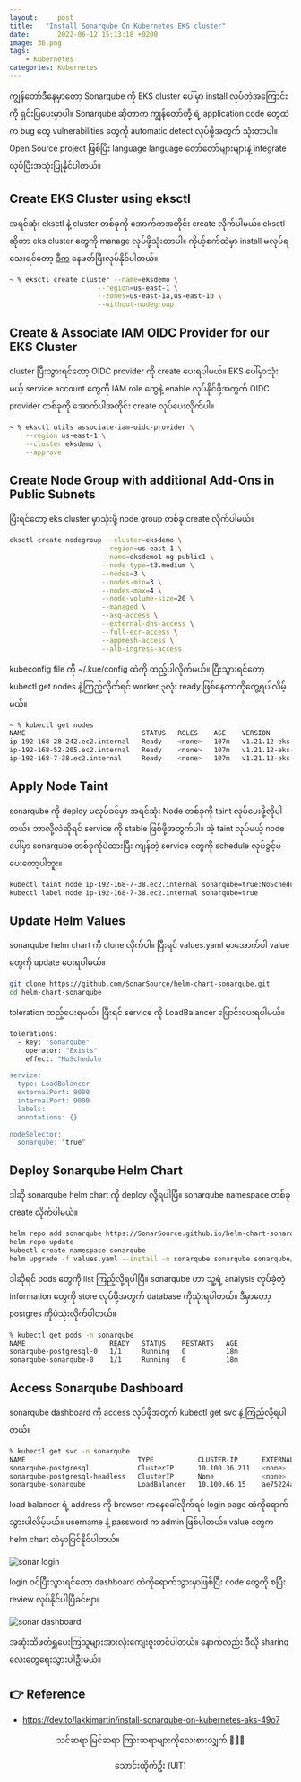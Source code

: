 ```yaml
---
layout:     post
title:   "Install Sonarqube On Kubernetes EKS cluster"
date:       2022-06-12 15:13:18 +0200
image: 36.png
tags:
    - Kubernetes
categories: Kubernetes
---
```


ကျွန်တော်ဒီနေ့မှာတော့ Sonarqube ကို EKS cluster ပေါ်မှာ install လုပ်တဲ့အကြောင်းကို ရှင်းပြပေးမှာပါ။ Sonarqube ဆိုတာက ကျွန်တော်တို့ ရဲ့ application code တွေထဲက bug တွေ vulnerabilities တွေကို automatic detect လုပ်ဖို့အတွက် သုံးတာပါ။ Open Source project ဖြစ်ပြီး language language တော်တော်များများနဲ့ integrate လုပ်ပြီးအသုံးပြုနိုင်ပါတယ်။

<h2> Create EKS Cluster using eksctl </h2>

အရင်ဆုံး eksctl နဲ့ cluster တစ်ခုကို အောက်ကအတိုင်း create လိုက်ပါမယ်။ eksctl ဆိုတာ eks cluster တွေကို manage လုပ်ဖို့သုံးတာပါ။ ကိုယ့်စက်ထဲမှာ install မလုပ်ရသေးရင်တော့ [ဒီက](https://docs.aws.amazon.com/eks/latest/userguide/eksctl.html) နေဖတ်ပြီးလုပ်နိုင်ပါတယ်။

```bash
~ % eksctl create cluster --name=eksdemo \
                      --region=us-east-1 \
                      --zones=us-east-1a,us-east-1b \
                      --without-nodegroup
```

<h2> Create & Associate IAM OIDC Provider for our EKS Cluster </h2>

cluster ပြီးသွားရင်တော့ OIDC provider ကို create ပေးရပါမယ်။ EKS ပေါ်မှာသုံးမယ့် service account တွေကို IAM role တွေနဲ့ enable လုပ်နိုင်ဖို့အတွက် OIDC provider တစ်ခုကို အောက်ပါအတိုင်း create လုပ်ပေးလိုက်ပါ။

```bash
~ % eksctl utils associate-iam-oidc-provider \
    --region us-east-1 \
    --cluster eksdemo \
    --approve
```

<h2> Create Node Group with additional Add-Ons in Public Subnets </h2>

ပြီးရင်တော့ eks cluster မှာသုံးဖို့ node group တစ်ခု create လိုက်ပါမယ်။

```bash
eksctl create nodegroup --cluster=eksdemo \
                       --region=us-east-1 \
                       --name=eksdemo1-ng-public1 \
                       --node-type=t3.medium \
                       --nodes=3 \
                       --nodes-min=3 \
                       --nodes-max=4 \
                       --node-volume-size=20 \
                       --managed \
                       --asg-access \
                       --external-dns-access \
                       --full-ecr-access \
                       --appmesh-access \
                       --alb-ingress-access
```                       

kubeconfig file ကို ~/.kue/config ထဲကို ထည့်ပါလိုက်မယ်။ ပြီးသွားရင်တော့ kubectl get nodes နဲ့ကြည့်လိုက်ရင် worker ၃လုံး ready ဖြစ်နေတာကိုတွေ့ရပါလိမ့်မယ်။

```bash
~ % kubectl get nodes
NAME                             STATUS   ROLES    AGE    VERSION
ip-192-168-28-242.ec2.internal   Ready    <none>   107m   v1.21.12-eks-5308cf7
ip-192-168-52-205.ec2.internal   Ready    <none>   107m   v1.21.12-eks-5308cf7
ip-192-168-7-38.ec2.internal     Ready    <none>   107m   v1.21.12-eks-5308cf7
```

<h2>Apply Node Taint </h2>

sonarqube ကို deploy မလုပ်ခင်မှာ အရင်ဆုံး Node တစ်ခုကို taint လုပ်ပေးဖို့လိုပါတယ်။ ဘာလို့လဲဆိုရင် service ကို stable ဖြစ်ဖို့အတွက်ပါ။ အဲ့ taint လုပ်မယ့် node ပေါ်မှာ sonarqube တစ်ခုကိုပဲထားပြီး ကျန်တဲ့ service တွေကို schedule လုပ်ခွင့်မပေးတော့ပါဘူး။

```bash
kubectl taint node ip-192-168-7-38.ec2.internal sonarqube=true:NoSchedule 
kubectl label node ip-192-168-7-38.ec2.internal sonarqube=true
```
<h2> Update Helm Values </h2>

sonarqube helm chart ကို clone လိုက်ပါ။ ပြီးရင် values.yaml မှာအောက်ပါ value တွေကို update ပေးရပါမယ်။ 

```bash
git clone https://github.com/SonarSource/helm-chart-sonarqube.git
cd helm-chart-sonarqube
```
toleration ထည့်ပေးရမယ်။ ပြီးရင် service ကို LoadBalancer ပြောင်းပေးရပါမယ်။

```bash
tolerations: 
  - key: "sonarqube"
    operator: "Exists"
    effect: "NoSchedule
    
service:
  type: LoadBalancer
  externalPort: 9000
  internalPort: 9000
  labels:
  annotations: {}
  
nodeSelector: 
  sonarqube: "true"  
```
<h2> Deploy Sonarqube Helm Chart </h2>

ဒါဆို sonarqube helm chart ကို deploy လို့ရပါပြီ။ sonarqube namespace တစ်ခု create လိုက်ပါမယ်။

```bash
helm repo add sonarqube https://SonarSource.github.io/helm-chart-sonarqube
helm repo update
kubectl create namespace sonarqube
helm upgrade -f values.yaml --install -n sonarqube sonarqube sonarqube/sonarqube
```    

ဒါဆိုရင် pods တွေကို list ကြည့်လို့ရပါပြီ။ sonarqube ဟာ သူ့ရဲ့ analysis လုပ်ခဲ့တဲ့ information တွေကို store လုပ်ဖို့အတွက် database ကိုသုံးရပါတယ်။ ဒီမှာတော့ postgres ကိုပဲသုံးလိုက်ပါတယ်။

```bash
% kubectl get pods -n sonarqube
NAME                     READY   STATUS    RESTARTS   AGE
sonarqube-postgresql-0   1/1     Running   0          18m
sonarqube-sonarqube-0    1/1     Running   0          18m
```

<h2> Access Sonarqube Dashboard </h2>

sonarqube dashboard ကို access လုပ်ဖို့အတွက် kubectl get svc နဲ့ ကြည့်လို့ရပါတယ်။

```bash
% kubectl get svc -n sonarqube
NAME                            TYPE           CLUSTER-IP      EXTERNAL-IP                                                              PORT(S)      
sonarqube-postgresql            ClusterIP      10.100.36.211   <none>                                                                   5432/TCP       
sonarqube-postgresql-headless   ClusterIP      None            <none>                                                                   5432/TCP       
sonarqube-sonarqube             LoadBalancer   10.100.66.15    ae75224a4660543c2895dbe574db5877-225847540.us-east-1.elb.amazonaws.com   80:30506/TCP   
```
load balancer ရဲ့ address ကို browser ကနေခေါ်လိုက်ရင် login page ထဲကိုရောက်သွားပါလိမ့်မယ်။ username နဲ့ password က admin ဖြစ်ပါတယ်။ value တွေက helm chart ထဲမှာပြင်နိုင်ပါတယ်။

![sonar login](https://raw.githubusercontent.com/thaunghtike-share/thaunghtike-share.github.io/master/images/sonarlogin.png)

login ဝင်ပြီးသွားရင်တော့ dashboard ထဲကိုရောက်သွားမှာဖြစ်ပြီး code တွေကို စပြီး review လုပ်နိုင်ပါပြီခင်ဗျာ။

![sonar dashboard](https://raw.githubusercontent.com/thaunghtike-share/thaunghtike-share.github.io/master/images/sonardash.png)

အဆုံးထိဖတ်ရှူပေးကြသူများအားလုံးကျေးဇူးတင်ပါတယ်။ နောက်လည်း ဒီလို sharing လေးတွေရေးသွားပါဦးမယ်။

<h2>👉 Reference</h2>

<ul> 
    <li><a href="https://dev.to/lakkimartin/install-sonarqube-on-kubernetes-aks-49o7">https://dev.to/lakkimartin/install-sonarqube-on-kubernetes-aks-49o7</a> </li> 
</ul>    

<p style="text-align:center">
    သင်ဆရာ မြင်ဆရာ ကြားဆရာများကိုလေးစားလျှက် 🙏🙏🙏
</p>
<p style="text-align:center">
   သောင်းထိုက်ဦး (UIT)
</p>


